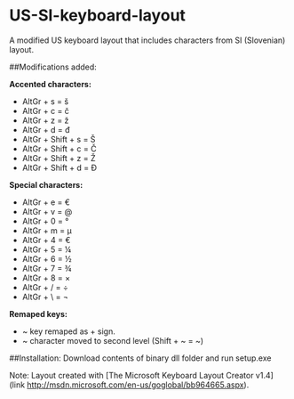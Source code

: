 US-SI-keyboard-layout
=====================

A modified US keyboard layout that includes characters from SI (Slovenian) layout.

##Modifications added:

**Accented characters:**
* AltGr + s = š
* AltGr + c = č
* AltGr + z = ž
* AltGr + d = đ
* AltGr + Shift + s = Š
* AltGr + Shift + c = Č
* AltGr + Shift + z = Ž
* AltGr + Shift + d = Đ

**Special characters:**
* AltGr + e = €
* AltGr + v = @
* AltGr + 0 = °
* AltGr + m = µ
* AltGr + 4 = €
* AltGr + 5 = ¼
* AltGr + 6 = ½
* AltGr + 7 = ¾
* AltGr + 8 = ×
* AltGr + / = ÷
* AltGr + \ = ¬

**Remaped keys:**
* ~ key remaped as + sign. 
* ~ character moved to second level (Shift + ~ = ~)

##Installation:
Download contents of binary dll folder and run setup.exe

Note: Layout created with [The Microsoft Keyboard Layout Creator v1.4] (link http://msdn.microsoft.com/en-us/goglobal/bb964665.aspx).
